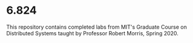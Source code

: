 # 6.824

This repository contains completed labs from MIT's Graduate Course on Distributed Systems taught by Professor Robert Morris, Spring 2020.
